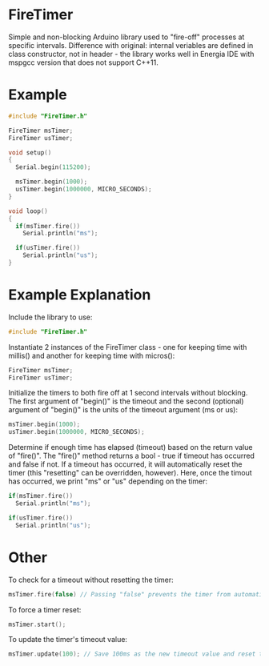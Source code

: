 # FireTimer
Simple and non-blocking Arduino library used to "fire-off" processes at specific intervals. Difference with original: internal veriables are defined in class constructor, not in header - the library works well in Energia IDE with mspgcc version that does not support C++11.

# Example
```C++
#include "FireTimer.h"

FireTimer msTimer;
FireTimer usTimer;

void setup()
{
  Serial.begin(115200);

  msTimer.begin(1000);
  usTimer.begin(1000000, MICRO_SECONDS);
}

void loop()
{
  if(msTimer.fire())
    Serial.println("ms");

  if(usTimer.fire())
    Serial.println("us");
}
```

# Example Explanation
Include the library to use:
```c++
#include "FireTimer.h"
```

Instantiate 2 instances of the FireTimer class - one for keeping time with millis() and another for keeping time with micros():
```c++
FireTimer msTimer;
FireTimer usTimer;
```

Initialize the timers to both fire off at 1 second intervals without blocking. The first argument of "begin()" is the timeout and the second (optional) argument of "begin()" is the units of the timeout argument (ms or us):
```c++
msTimer.begin(1000);
usTimer.begin(1000000, MICRO_SECONDS);
```

Determine if enough time has elapsed (timeout) based on the return value of "fire()". The "fire()" method returns a bool - true if timeout has occurred and false if not. If a timeout has occurred, it will automatically reset the timer (this "resetting" can be overridden, however). Here, once the timout has occurred, we print "ms" or "us" depending on the timer:
```c++
if(msTimer.fire())
  Serial.println("ms");

if(usTimer.fire())
  Serial.println("us");
 ```
 
# Other
To check for a timeout without resetting the timer:
```c++
msTimer.fire(false) // Passing "false" prevents the timer from automatically resetting
```

To force a timer reset:
```c++
msTimer.start();
```

To update the timer's timeout value:
```c++
msTimer.update(100); // Save 100ms as the new timeout value and reset the timer
```